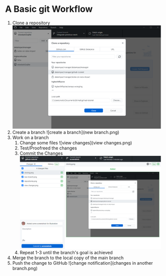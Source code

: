 # A Basic git Workflow

1. Clone a repository
   ![clone a repository](cloning.png)
2. Create a branch
   ![create a branch](new branch.png)
3. Work on a branch
   1. Change some files
      ![view changes](view changes.png)
   2. Test/Proofreed the changes
   3. Commit the Changes
      ![commit a change](committing.png)
   4. Repeat 1-3 until the branch's goal is achieved
4. Merge the branch to the local copy of the main branch
5. Push the change to GitHub
   ![change notification](changes in another branch.png)
